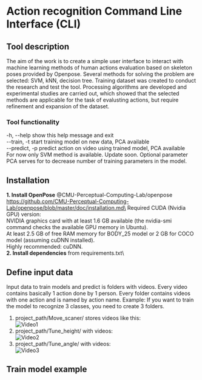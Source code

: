 # Action recognition Command Line Interface (CLI)
## Tool description
  The aim of the work is to create a simple user interface to interact with machine learning methods of human actions evaluation based on skeleton poses provided by Openpose. Several methods for solving the problem are selected: SVM, kNN, decision tree. Training dataset was created to conduct the research and test the tool. Processing algorithms are developed and experimental studies are carried out, which showed that the selected methods are applicable for the task of evalusting actions, but require refinement and expansion of the dataset.
 ### Tool functionality
   -h, --help     show this help message and exit\
  --train, -t    start training model on new data, PCA available\
  --predict, -p  predict action on video using trained model, PCA available\
  For now only SVM method is available. Update soon.
  Optional parameter PCA serves for to decrease number of training parameters in the model.
## Installation
   **1. Install OpenPose** @CMU-Perceptual-Computing-Lab/openpose https://github.com/CMU-Perceptual-Computing-Lab/openpose/blob/master/doc/installation.md\
    Required CUDA (Nvidia GPU) version:\
    NVIDIA graphics card with at least 1.6 GB available (the nvidia-smi command checks the available GPU memory in Ubuntu).\
    At least 2.5 GB of free RAM memory for BODY_25 model or 2 GB for COCO model (assuming cuDNN installed).\
    Highly recommended: cuDNN.\
   **2. Install dependencies** from requirements.txt\
## Define input data
  Input data to train models and predict is folders with videos. Every video contains basically 1 action done by 1 person. Every folder contains videos with one action and is named by action name. Example: If you want to train the model to recognize 3 classes, you need to create 3 folders. 
  1. project_path/Move_scaner/ stores videos like this:  \
    ![Video1](https://media.giphy.com/media/cgeVZMM88qWlj6Nzzf/giphy.gif)
  2. project_path/Tune_height/ with videos:  \
    ![Video2](https://media.giphy.com/media/LME1WK8M6zMGU6exuN/giphy.gif)
  3. project_path/Tune_angle/ with videos:\
    ![Video3](https://media.giphy.com/media/RLE8FhEeXSYN5zAp71/giphy.gif)
## Train model example
